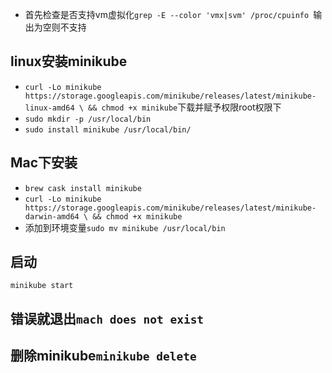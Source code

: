 * 首先检查是否支持vm虚拟化`grep -E --color 'vmx|svm' /proc/cpuinfo
`输出为空则不支持
## linux安装minikube
* `curl -Lo minikube https://storage.googleapis.com/minikube/releases/latest/minikube-linux-amd64 \
  && chmod +x minikube`下载并赋予权限root权限下
* `sudo mkdir -p /usr/local/bin`
* `sudo install minikube /usr/local/bin/`

## Mac下安装
* `brew cask install minikube
`
* `curl -Lo minikube https://storage.googleapis.com/minikube/releases/latest/minikube-darwin-amd64 \
  && chmod +x minikube`
* 添加到环境变量`sudo mv minikube /usr/local/bin
`

## 启动

`minikube start`

## 错误就退出`mach does not exist`

## 删除minikube`minikube delete`